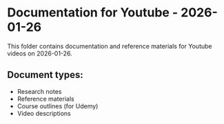 # Documentation for Youtube - 2026-01-26

This folder contains documentation and reference materials for Youtube videos on 2026-01-26.

## Document types:
- Research notes
- Reference materials
- Course outlines (for Udemy)
- Video descriptions
